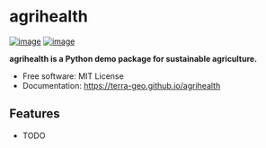 # agrihealth


[![image](https://img.shields.io/pypi/v/agrihealth.svg)](https://pypi.python.org/pypi/agrihealth)
[![image](https://img.shields.io/conda/vn/conda-forge/agrihealth.svg)](https://anaconda.org/conda-forge/agrihealth)


**agrihealth is a Python demo package for sustainable agriculture.**


-   Free software: MIT License
-   Documentation: https://terra-geo.github.io/agrihealth
    

## Features

-   TODO
